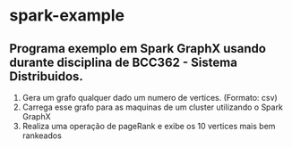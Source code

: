 # spark-example
## Programa exemplo em Spark GraphX usando durante disciplina de BCC362 - Sistema Distribuidos.

1. Gera um grafo qualquer dado um numero de vertices. (Formato: csv)
2. Carrega esse grafo para as maquinas de um cluster utilizando o Spark GraphX
3. Realiza uma operação de pageRank e exibe os 10 vertices mais bem rankeados

